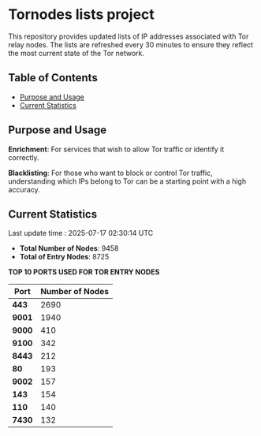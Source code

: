 # Tornodes lists project

This repository provides updated lists of IP addresses associated with Tor relay nodes. The lists are refreshed every 30 minutes to ensure they reflect the most current state of the Tor network.

## Table of Contents

- [Purpose and Usage](#purpose-and-usage)
- [Current Statistics](#current-statistics)


## Purpose and Usage

**Enrichment**: For services that wish to allow Tor traffic or identify it correctly.

**Blacklisting**: For those who want to block or control Tor traffic, understanding which IPs belong to Tor can be a starting point with a high accuracy.

## Current Statistics

Last update time : 2025-07-17 02:30:14 UTC

- **Total Number of Nodes**: 9458
- **Total of Entry Nodes**: 8725

**TOP 10 PORTS USED FOR TOR ENTRY NODES**

| **Port** | **Number of Nodes** |
|------|-----------------|
| **443**   | 2690  |
| **9001**   | 1940  |
| **9000**   | 410  |
| **9100**   | 342  |
| **8443**   | 212  |
| **80**   | 193  |
| **9002**   | 157  |
| **143**   | 154  |
| **110**   | 140  |
| **7430**   | 132  |

